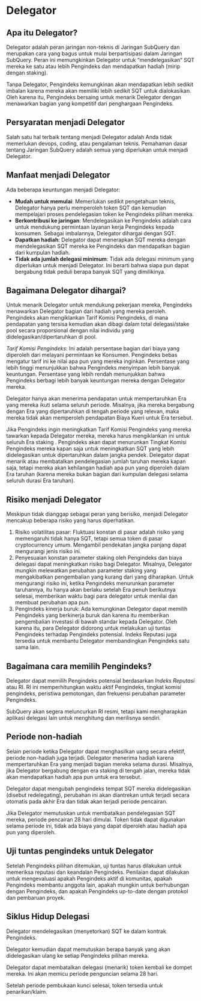 # Delegator

## Apa itu Delegator?

Delegator adalah peran jaringan non-teknis di Jaringan SubQuery dan merupakan cara yang bagus untuk mulai berpartisipasi dalam Jaringan SubQuery. Peran ini memungkinkan Delegator untuk “mendelegasikan” SQT mereka ke satu atau lebih Pengindeks dan mendapatkan hadiah (mirip dengan staking).

Tanpa Delegator, Pengindeks kemungkinan akan mendapatkan lebih sedikit imbalan karena mereka akan memiliki lebih sedikit SQT untuk dialokasikan. Oleh karena itu, Pengindeks bersaing untuk menarik Delegator dengan menawarkan bagian yang kompetitif dari penghargaan Pengindeks.

## Persyaratan menjadi Delegator

Salah satu hal terbaik tentang menjadi Delegator adalah Anda tidak memerlukan devops, coding, atau pengalaman teknis. Pemahaman dasar tentang Jaringan SubQuery adalah semua yang diperlukan untuk menjadi Delegator.

## Manfaat menjadi Delegator

Ada beberapa keuntungan menjadi Delegator:

- **Mudah untuk memulai**: Memerlukan sedikit pengetahuan teknis, Delegator hanya perlu memperoleh token SQT dan kemudian mempelajari proses pendelegasian token ke Pengindeks pilihan mereka.
- **Berkontribusi ke jaringan**: Mendelegasikan ke Pengindeks adalah cara untuk mendukung permintaan layanan kerja Pengindeks kepada konsumen. Sebagai imbalannya, Delegator dihargai dengan SQT.
- **Dapatkan hadiah**: Delegator dapat menerapkan SQT mereka dengan mendelegasikan SQT mereka ke Pengindeks dan mendapatkan bagian dari kumpulan hadiah.
- **Tidak ada jumlah delegasi minimum**: Tidak ada delegasi minimum yang diperlukan untuk menjadi Delegator. Ini berarti bahwa siapa pun dapat bergabung tidak peduli berapa banyak SQT yang dimilikinya.

## Bagaimana Delegator dihargai?

Untuk menarik Delegator untuk mendukung pekerjaan mereka, Pengindeks menawarkan Delegator bagian dari hadiah yang mereka peroleh. Pengindeks akan mengiklankan Tarif Komisi Pengindeks, di mana pendapatan yang tersisa kemudian akan dibagi dalam total delegasi/stake pool secara proporsional dengan nilai individu yang didelegasikan/dipertaruhkan di pool.

*Tarif Komisi Pengindeks*: Ini adalah persentase bagian dari biaya yang diperoleh dari melayani permintaan ke Konsumen. Pengindeks bebas mengatur tarif ini ke nilai apa pun yang mereka inginkan. Persentase yang lebih tinggi menunjukkan bahwa Pengindeks menyimpan lebih banyak keuntungan. Persentase yang lebih rendah menunjukkan bahwa Pengindeks berbagi lebih banyak keuntungan mereka dengan Delegator mereka.

Delegator hanya akan menerima pendapatan untuk mempertaruhkan Era yang mereka ikuti selama seluruh periode. Misalnya, jika mereka bergabung dengan Era yang dipertaruhkan di tengah periode yang relevan, maka mereka tidak akan memperoleh pendapatan Biaya Kueri untuk Era tersebut.

Jika Pengindeks ingin meningkatkan Tarif Komisi Pengindeks yang mereka tawarkan kepada Delegator mereka, mereka harus mengiklankan ini untuk seluruh Era staking . Pengindeks akan dapat menurunkan Tingkat Komisi Pengindeks mereka kapan saja untuk meningkatkan SQT yang lebih didelegasikan untuk dipertaruhkan dalam jangka pendek. Delegator dapat menarik atau membatalkan pendelegasian jumlah taruhan mereka kapan saja, tetapi mereka akan kehilangan hadiah apa pun yang diperoleh dalam Era taruhan (karena mereka bukan bagian dari kumpulan delegasi selama seluruh durasi Era taruhan).

## Risiko menjadi Delegator

Meskipun tidak dianggap sebagai peran yang berisiko, menjadi Delegator mencakup beberapa risiko yang harus diperhatikan.

1. Risiko volatilitas pasar: Fluktuasi konstan di pasar adalah risiko yang memengaruhi tidak hanya SQT, tetapi semua token di pasar cryptocurrency umum. Mengambil pendekatan jangka panjang dapat mengurangi jenis risiko ini.
2. Penyesuaian konstan parameter staking oleh Pengindeks dan biaya delegasi dapat meningkatkan risiko bagi Delegator. Misalnya, Delegator mungkin melewatkan perubahan parameter staking yang mengakibatkan pengembalian yang kurang dari yang diharapkan. Untuk mengurangi risiko ini, ketika Pengindeks menurunkan parameter taruhannya, itu hanya akan berlaku setelah Era penuh berikutnya selesai, memberikan waktu bagi para delegator untuk menilai dan membuat perubahan apa pun.
3. Pengindeks kinerja buruk: Ada kemungkinan Delegator dapat memilih Pengindeks yang berkinerja buruk dan karena itu memberikan pengembalian investasi di bawah standar kepada Delegator. Oleh karena itu, para Delegator didorong untuk melakukan uji tuntas Pengindeks terhadap Pengindeks potensial. Indeks Reputasi juga tersedia untuk membantu Delegator membandingkan Pengindeks satu sama lain.

## Bagaimana cara memilih Pengindeks?

Delegator dapat memilih Pengindeks potensial berdasarkan *Indeks Reputasi* atau RI. RI ini memperhitungkan waktu aktif Pengindeks, tingkat komisi pengindeks, peristiwa pemotongan, dan frekuensi perubahan parameter Pengindeks.

SubQuery akan segera meluncurkan RI resmi, tetapi kami mengharapkan aplikasi delegasi lain untuk menghitung dan merilisnya sendiri.

## Periode non-hadiah

Selain periode ketika Delegator dapat menghasilkan uang secara efektif, periode non-hadiah juga terjadi. Delegator menerima hadiah karena mempertaruhkan Era yang menjadi bagian mereka selama durasi. Misalnya, jika Delegator bergabung dengan era staking di tengah jalan, mereka tidak akan mendapatkan hadiah apa pun untuk era tersebut.

Delegator dapat mengubah pengindeks tempat SQT mereka didelegasikan (disebut redelegating), perubahan ini akan diantrekan untuk terjadi secara otomatis pada akhir Era dan tidak akan terjadi periode pencairan.

Jika Delegator memutuskan untuk membatalkan pendelegasian SQT mereka, periode pencairan 28 hari dimulai. Token tidak dapat digunakan selama periode ini, tidak ada biaya yang dapat diperoleh atau hadiah apa pun yang diperoleh.

## Uji tuntas pengindeks untuk Delegator

Setelah Pengindeks pilihan ditemukan, uji tuntas harus dilakukan untuk memeriksa reputasi dan keandalan Pengindeks. Penilaian dapat dilakukan untuk mengevaluasi apakah Pengindeks aktif di komunitas, apakah Pengindeks membantu anggota lain, apakah mungkin untuk berhubungan dengan Pengindeks, dan apakah Pengindeks up-to-date dengan protokol dan pembaruan proyek.

## Siklus Hidup Delegasi

Delegator mendelegasikan (menyetorkan) SQT ke dalam kontrak Pengindeks.

Delegator kemudian dapat memutuskan berapa banyak yang akan didelegasikan ulang ke setiap Pengindeks pilihan mereka.

Delegator dapat membatalkan delegasi (menarik) token kembali ke dompet mereka. Ini akan memicu periode penguncian selama 28 hari.

Setelah periode pembukaan kunci selesai, token tersedia untuk penarikan/klaim.
